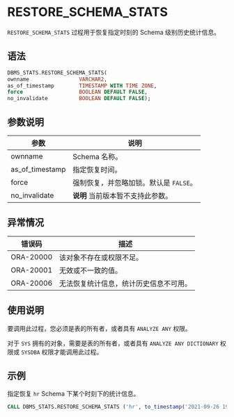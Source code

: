 RESTORE_SCHEMA_STATS 
=========================================

`RESTORE_SCHEMA_STATS` 过程用于恢复指定时刻的 Schema 级别历史统计信息。

语法 
-----------------------

```sql
DBMS_STATS.RESTORE_SCHEMA_STATS( 
ownname                VARCHAR2, 
as_of_timestamp        TIMESTAMP WITH TIME ZONE, 
force                  BOOLEAN DEFAULT FALSE,
no_invalidate          BOOLEAN DEFAULT FALSE);
```



参数说明 
-------------------------



|       参数        |           说明            |
|-----------------|-------------------------|
| ownname         | Schema 名称。              |
| as_of_timestamp | 指定恢复时间。                 |
| force           | 强制恢复，并忽略加锁。默认是 `FALSE`。 |
| no_invalidate   | **说明** 当前版本暂不支持此参数。     |



异常情况 
-------------------------



|    错误码    |         描述          |
|-----------|---------------------|
| ORA-20000 | 该对象不存在或权限不足。        |
| ORA-20001 | 无效或不一致的值。           |
| ORA-20006 | 无法恢复统计信息，统计历史信息不可用。 |



使用说明 
-------------------------

要调用此过程，您必须是表的所有者，或者具有 `ANALYZE ANY` 权限。

对于 `SYS` 拥有的对象，需要是表的所有者，或者具有 `ANALYZE ANY DICTIONARY` 权限或 `SYSDBA` 权限才能调用此过程。

示例 
-----------------------

指定恢复 `hr` Schema 下某个时刻下的统计信息。

```sql
CALL DBMS_STATS.RESTORE_SCHEMA_STATS ('hr', to_timestamp('2021-09-26 19:02:12.675729', 'YYYY
```


